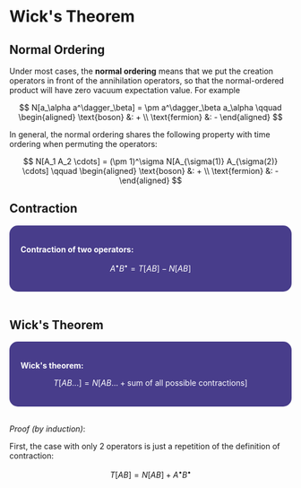 <style>
    .katex {
        font-size: 1.1em;
    }
    .remark {
        border-radius: 15px;
        padding: 20px;
        background-color: SeaGreen;
        color: White;
    }
    .result {
        border-radius: 15px;
        padding: 20px;
        background-color: DarkSlateBlue;
        color: White;
    }
</style>

# Wick's Theorem

## Normal Ordering

Under most cases, the **normal ordering** means that we put the creation operators in front of the annihilation operators, so that the normal-ordered product will have zero vacuum expectation value. For example

$$
N[a_\alpha a^\dagger_\beta]
= \pm a^\dagger_\beta a_\alpha
\qquad \begin{aligned}
    \text{boson} &: + \\
    \text{fermion} &: -
\end{aligned}
$$

In general, the normal ordering shares the following property with time ordering when permuting the operators:

$$
N[A_1 A_2 \cdots]
= (\pm 1)^\sigma N[A_{\sigma(1)} A_{\sigma(2)} \cdots]
\qquad \begin{aligned}
    \text{boson} &: + \\
    \text{fermion} &: -
\end{aligned}
$$

## Contraction

<div class="result">

**Contraction of two operators:**

$$
A^\bullet B^\bullet = T[AB] - N[AB]
$$

</div><br>

## Wick's Theorem

<div class="result">

**Wick's theorem:**

$$
T[AB...] = N[AB ... + \text{sum of all possible contractions}]
$$

</div><br>

*Proof (by induction)*:

First, the case with only 2 operators is just a repetition of the definition of contraction:

$$
T[AB] = N[AB] + A^\bullet B^\bullet
$$

